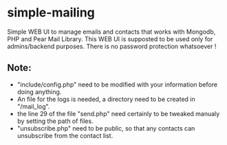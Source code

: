 # simple-mailing
Simple WEB UI to manage emails and contacts that works with Mongodb, PHP and Pear Mail Library.
This WEB UI is supposted to be used only for admins/backend purposes. There is no password protection whatsoever !

## Note:
- "include/config.php" need to be modified with your information before doing anything.
- An file for the logs is needed, a directory need to be created in "/mail_log".
- the line 29 of the file "send.php" need certainly to be tweaked manualy by setting the path of files.
- "unsubscribe.php" need to be public, so that any contacts can unsubscribe from the contact list.
